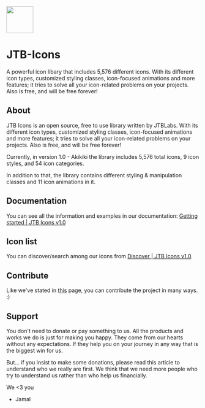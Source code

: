 <img src='https://www.jtblabs.com/resimler/jtb_icons/logoFull_black.svg' style='width: 70px; height: auto;'/>

# JTB-Icons
A powerful icon libary that includes 5,576 different icons. With its different icon types, customized styling classes, icon-focused animations and more features; it tries to solve all your icon-related problems on your projects. Also is free, and will be free forever!

<h2>About</h2>
<p>JTB Icons is an open source, free to use library written by JTBLabs. With its different icon types, customized styling classes, icon-focused animations and more features; it tries to solve all your icon-related problems on your projects. Also is free, and will be free forever!</p>

<p>Currently, in version 1.0 - Akikiki the library includes 5,576 total icons, 9 icon styles, and 54 icon categories.</p>

<p>In addition to that, the library contains different styling & manipulation classes and 11 icon animations in it.</p>

<h2>Documentation</h2>
<p>You can see all the information and examples in our documentation: <a href='https://www.jtblabs.com/cdn/jtb_icons/v1.0/docs/gettingStarted'>Getting started | JTB Icons v1.0</a></p>

<h2>Icon list</h2>
<p>You can discover/search among our icons from <a href='https://www.jtblabs.com/cdn/jtb_icons/v1.0/discover/'>Discover | JTB Icons v1.0</a>.</p>

<h2>Contribute</h2>
<p>Like we've stated in <a href='https://www.jtblabs.com/cdn/jtb_icons/v1.0/docs/contribute'>this</a> page, you can contribute the project in many ways. :)</p>

<h2>Support</h2>
<p>You don't need to donate or pay something to us. All the products and works we do is just for making you happy. They come from our hearts without any expectations. If they help you on your journey in any way that is the biggest win for us.</p>
<p>But... if you insist to make some donations, please read this article to understand who we really are first. We think that we need more people who try to understand us rather than who help us financially.</p>
<p>We <3 you</p>
  
- Jamal
